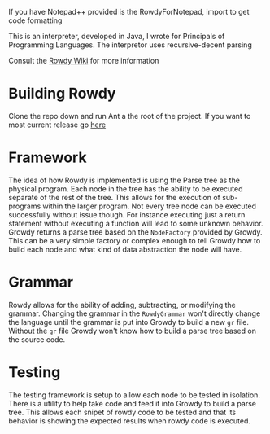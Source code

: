 If you have Notepad++ provided is the RowdyForNotepad, import to get code formatting

This is an interpreter, developed in Java, I wrote for Principals of Programming Languages. The interpretor uses recursive-decent parsing

Consult the [Rowdy Wiki](https://github.com/redferret/rowdy/wiki) for more information

# Building Rowdy
Clone the repo down and run Ant a the root of the project. If you want to most current release go [here](https://github.com/redferret/Rowdy-Release)

# Framework
The idea of how Rowdy is implemented is using the Parse tree as the physical program. Each node in the tree has the ability to be executed separate of the rest of the tree. This allows for the execution of sub-programs within the larger program. Not every tree node can be executed successfully without issue though. For instance executing just a return statement without executing a function will lead to some unknown behavior. Growdy returns a parse tree based on the `NodeFactory` provided by Growdy. This can be a very simple factory or complex enough to tell Growdy how to build each node and what kind of data abstraction the node will have.

# Grammar
Rowdy allows for the ability of adding, subtracting, or modifying the grammar. Changing the grammar in the `RowdyGrammar` won't directly change the language until the grammar is put into Growdy to build a new `gr` file. Without the `gr` file Growdy won't know how to build a parse tree based on the source code.

# Testing
The testing framework is setup to allow each node to be tested in isolation. There is a utility to help take code and feed it into Growdy to build a parse tree. This allows each snipet of rowdy code to be tested and that its behavior is showing the expected results when rowdy code is executed.
